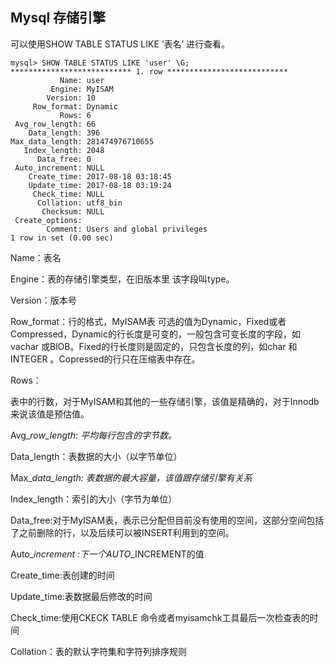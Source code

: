 ## Mysql 存储引擎

可以使用SHOW TABLE STATUS LIKE ‘表名’ 进行查看。

```
mysql> SHOW TABLE STATUS LIKE 'user' \G;
*************************** 1. row ***************************
           Name: user
         Engine: MyISAM
        Version: 10
     Row_format: Dynamic
           Rows: 6
 Avg_row_length: 66
    Data_length: 396
Max_data_length: 281474976710655
   Index_length: 2048
      Data_free: 0
 Auto_increment: NULL
    Create_time: 2017-08-18 03:18:45
    Update_time: 2017-08-18 03:19:24
     Check_time: NULL
      Collation: utf8_bin
       Checksum: NULL
 Create_options:
        Comment: Users and global privileges
1 row in set (0.00 sec)
```

Name：表名

Engine：表的存储引擎类型，在旧版本里 该字段叫type。

Version：版本号

Row\_format：行的格式，MyISAM表 可选的值为Dynamic，Fixed或者Compressed，Dynamic的行长度是可变的，一般包含可变长度的字段，如vachar 或BlOB。Fixed的行长度则是固定的，只包含长度的列，如char 和INTEGER 。Copressed的行只在压缩表中存在。

Rows：

表中的行数，对于MyISAM和其他的一些存储引擎，该值是精确的，对于Innodb 来说该值是预估值。

Avg\__row\_length: 平均每行包含的字节数。_

Data\_length：表数据的大小（以字节单位）

Max\__data\_length: 表数据的最大容量，该值跟存储引擎有关系_

Index\_length：索引的大小（字节为单位）

Data\_free:对于MyISAM表，表示已分配但目前没有使用的空间，这部分空间包括了之前删除的行，以及后续可以被INSERT利用到的空间。

Auto\__increment :下一个AUTO_\_INCREMENT的值

Create\_time:表创建的时间

Update\_time:表数据最后修改的时间

Check\_time:使用CKECK TABLE 命令或者myisamchk工具最后一次检查表的时间

Collation：表的默认字符集和字符列排序规则

